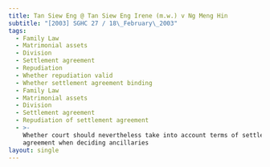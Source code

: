 ```yaml
---
title: Tan Siew Eng @ Tan Siew Eng Irene (m.w.) v Ng Meng Hin
subtitle: "[2003] SGHC 27 / 18\_February\_2003"
tags:
  - Family Law
  - Matrimonial assets
  - Division
  - Settlement agreement
  - Repudiation
  - Whether repudiation valid
  - Whether settlement agreement binding
  - Family Law
  - Matrimonial assets
  - Division
  - Settlement agreement
  - Repudiation of settlement agreement
  - >-
    Whether court should nevertheless take into account terms of settlement
    agreement when deciding ancillaries
layout: single
---
```


